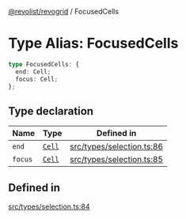 [@revolist/revogrid](README.md) / FocusedCells

# Type Alias: FocusedCells

```ts
type FocusedCells: {
  end: Cell;
  focus: Cell;
};
```

## Type declaration

| Name | Type | Defined in |
| ------ | ------ | ------ |
| `end` | [`Cell`](Interface.Cell.md) | [src/types/selection.ts:86](https://github.com/revolist/revogrid/blob/78d14b7c443343ec06c8d385824462d784f2615f/src/types/selection.ts#L86) |
| `focus` | [`Cell`](Interface.Cell.md) | [src/types/selection.ts:85](https://github.com/revolist/revogrid/blob/78d14b7c443343ec06c8d385824462d784f2615f/src/types/selection.ts#L85) |

## Defined in

[src/types/selection.ts:84](https://github.com/revolist/revogrid/blob/78d14b7c443343ec06c8d385824462d784f2615f/src/types/selection.ts#L84)
